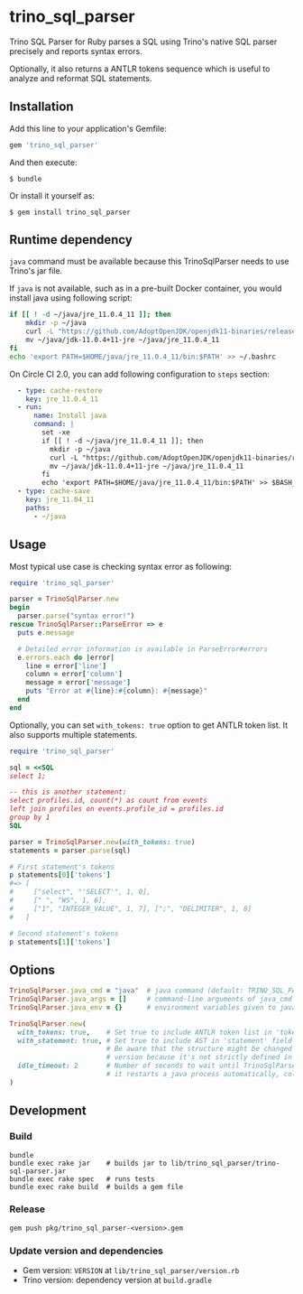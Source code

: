 # trino_sql_parser

Trino SQL Parser for Ruby parses a SQL using Trino's native SQL parser precisely and reports syntax errors.

Optionally, it also returns a ANTLR tokens sequence which is useful to analyze and reformat SQL statements.

## Installation

Add this line to your application's Gemfile:

```ruby
gem 'trino_sql_parser'
```

And then execute:

    $ bundle

Or install it yourself as:

    $ gem install trino_sql_parser

## Runtime dependency

`java` command must be available because this TrinoSqlParser needs to use Trino's jar file.

If `java` is not available, such as in a pre-built Docker container, you would install java using following script:

```bash
if [[ ! -d ~/java/jre_11.0.4_11 ]]; then
    mkdir -p ~/java
    curl -L "https://github.com/AdoptOpenJDK/openjdk11-binaries/releases/download/jdk-11.0.4%2B11/OpenJDK11U-jre_x64_linux_hotspot_11.0.4_11.tar.gz" | tar zx -C ~/java
    mv ~/java/jdk-11.0.4+11-jre ~/java/jre_11.0.4_11
fi
echo 'export PATH=$HOME/java/jre_11.0.4_11/bin:$PATH' >> ~/.bashrc
```

On Circle CI 2.0, you can add following configuration to `steps` section:

```yaml
  - type: cache-restore
    key: jre_11.0.4_11
  - run:
      name: Install java
      command: |
        set -xe
        if [[ ! -d ~/java/jre_11.0.4_11 ]]; then
          mkdir -p ~/java
          curl -L "https://github.com/AdoptOpenJDK/openjdk11-binaries/releases/download/jdk-11.0.4%2B11/OpenJDK11U-jre_x64_linux_hotspot_11.0.4_11.tar.gz" | tar zx -C ~/java
          mv ~/java/jdk-11.0.4+11-jre ~/java/jre_11.0.4_11
        fi
        echo 'export PATH=$HOME/java/jre_11.0.4_11/bin:$PATH' >> $BASH_ENV
  - type: cache-save
    key: jre_11.04_11
    paths:
      - ~/java
```

## Usage

Most typical use case is checking syntax error as following:

```ruby
require 'trino_sql_parser'

parser = TrinoSqlParser.new
begin
  parser.parse("syntax error!")
rescue TrinoSqlParser::ParseError => e
  puts e.message

  # Detailed error information is available in ParseError#errors
  e.errors.each do |error|
    line = error['line']
    column = error['column']
    message = error['message']
    puts "Error at #{line}:#{column}: #{message}"
  end
end
```

Optionally, you can set `with_tokens: true` option to get ANTLR token list. It also supports multiple statements.

```ruby
require 'trino_sql_parser'

sql = <<SQL
select 1;

-- this is another statement:
select profiles.id, count(*) as count from events
left join profiles on events.profile_id = profiles.id
group by 1
SQL

parser = TrinoSqlParser.new(with_tokens: true)
statements = parser.parse(sql)

# First statement's tokens
p statements[0]['tokens']
#=> [
#     ["select", "'SELECT'", 1, 0],
#     [" ", "WS", 1, 6],
#     ["1", "INTEGER_VALUE", 1, 7], [";", "DELIMITER", 1, 8]
#   ]

# Second statement's tokens
p statements[1]['tokens']
```

## Options

```ruby
TrinoSqlParser.java_cmd = "java"  # java command (default: TRINO_SQL_PARSER_JAVA env var or "java")
TrinoSqlParser.java_args = []     # command-line arguments of java_cmd
TrinoSqlParser.java_env = {}      # environment variables given to java_cmd

TrinoSqlParser.new(
  with_tokens: true,    # Set true to include ANTLR token list in 'tokens' field of the result of #parse.
  with_statement: true, # Set true to include AST in 'statement' field of the result of #parse.
                        # Be aware that the structure might be changed when you update trino_sql_parser
                        # version because it's not strictly defined in Trino documents.
  idle_timeout: 2       # Number of seconds to wait until TrinoSqlParser kills a java process. Although
                        # it restarts a java process automatically, cold start takes time. Default is 2.
)
```

## Development

### Build

```
bundle
bundle exec rake jar    # builds jar to lib/trino_sql_parser/trino-sql-parser.jar
bundle exec rake spec   # runs tests
bundle exec rake build  # builds a gem file
```

### Release

```
gem push pkg/trino_sql_parser-<version>.gem
```

### Update version and dependencies

* Gem version: `VERSION` at `lib/trino_sql_parser/version.rb`
* Trino version: dependency version at `build.gradle`

